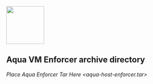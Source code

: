 <img src="https://avatars3.githubusercontent.com/u/12783832?s=200&v=4" height="100" width="100" />

## Aqua VM Enforcer archive directory

*Place Aqua Enforcer Tar Here <aqua-host-enforcer.tar>*